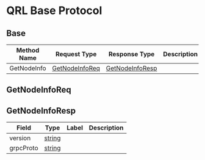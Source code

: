 # QRL Base Protocol

## Base

| Method Name | Request Type | Response Type | Description |
| ----------- | ------------ | ------------- | ------------|
| GetNodeInfo | [GetNodeInfoReq](#getnodeinforeq) | [GetNodeInfoResp](#getnodeinforeq) |  |

## GetNodeInfoReq

## GetNodeInfoResp

| Field | Type | Label | Description |
| ----- | ---- | ----- | ----------- |
| version | [string](#scalar-string) |  |  |
| grpcProto | [string](#scalar-string) |  |  |